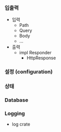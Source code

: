 ### 입출력
- 입력
    - Path
    - Query
    - Body
    - ...
- 출력
    - impl Responder
        - HttpResponse

### 설정 (configuration)

### 상태

### Database

### Logging
- log crate
